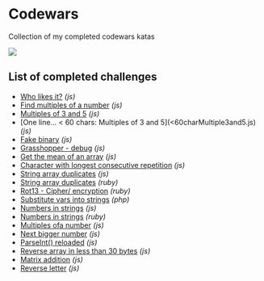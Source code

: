 # Codewars
Collection of my completed codewars katas

<img align="center" src="https://www.codewars.com/users/ajsaule/badges/large" /> 

## List of completed challenges

* [Who likes it?](whoLikesIt%3F.js) *(js)*
* [Find multiples of a number](multiplesOfInt.js) *(js)*
* [Multiples of 3 and 5](mutlipleOf3Or5.js) *(js)*
* [One line... < 60 chars: Multiples of 3 and 5](<60charMultiple3and5.js) *(js)*
* [Fake binary](fakeBinary.js) *(js)*
* [Grasshopper - debug](grasshopperDebug.js) *(js)*
* [Get the mean of an array](getTheMeanOfArray.js) *(js)*
* [Character with longest consecutive repetition](consecutiveChar_v3_working.js) *(js)*
* [String array duplicates](srtingArrayDuplicates.js) *(js)*
* [String array duplicates](string_array_duplicates.rb) *(ruby)*
* [Rot13 - Cipher/ encryption](rot13.rb) *(ruby)*
* [Substitute vars into strings](substitute_var_into_strings.php) *(php)*
* [Numbers in strings](numbersInStrings.js) *(js)*
* [Numbers in strings](numbers_in_strings.rb) *(ruby)*
* [Multiples ofa number](multiplesOfaNumber.js) *(js)*
* [Next bigger number](nextBiggerNumber.js) *(js)*
* [ParseInt() reloaded](parseIntReloaded.js) *(js)*
* [Reverse array in less than 30 bytes](reverseArrayIn<30bytes.js) *(js)*
* [Matrix addition](matrixAddition.js) *(js)*
* [Reverse letter](reverseLetter.js) *(js)*
